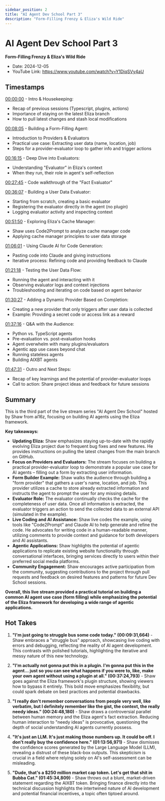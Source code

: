 ```yaml
---
sidebar_position: 2
title: "AI Agent Dev School Part 3"
description: "Form-Filling Frenzy & Eliza's Wild Ride"
---
```


# AI Agent Dev School Part 3

**Form-Filling Frenzy & Eliza's Wild Ride**

- Date: 2024-12-05
- YouTube Link: https://www.youtube.com/watch?v=Y1DiqSVy4aU


## Timestamps

[00:00:00](https://www.youtube.com/watch?v=Y1DiqSVy4aU&t=0) - Intro & Housekeeping:

- Recap of previous sessions (Typescript, plugins, actions)
- Importance of staying on the latest Eliza branch
- How to pull latest changes and stash local modifications

[00:08:05](https://www.youtube.com/watch?v=Y1DiqSVy4aU&t=485) - Building a Form-Filling Agent:

- Introduction to Providers & Evaluators
- Practical use case: Extracting user data (name, location, job)
- Steps for a provider-evaluator loop to gather info and trigger actions

[00:16:15](https://www.youtube.com/watch?v=Y1DiqSVy4aU&t=975) - Deep Dive into Evaluators:

- Understanding "Evaluator" in Eliza's context
- When they run, their role in agent's self-reflection

[00:27:45](https://www.youtube.com/watch?v=Y1DiqSVy4aU&t=1675) - Code walkthrough of the "Fact Evaluator"

[00:36:07](https://www.youtube.com/watch?v=Y1DiqSVy4aU&t=2167) - Building a User Data Evaluator:

- Starting from scratch, creating a basic evaluator
- Registering the evaluator directly in the agent (no plugin)
- Logging evaluator activity and inspecting context

[00:51:50](https://www.youtube.com/watch?v=Y1DiqSVy4aU&t=3110) - Exploring Eliza's Cache Manager:

- Shaw uses Code2Prompt to analyze cache manager code
- Applying cache manager principles to user data storage

[01:06:01](https://www.youtube.com/watch?v=Y1DiqSVy4aU&t=3961) - Using Claude AI for Code Generation:

- Pasting code into Claude and giving instructions
- Iterative process: Refining code and providing feedback to Claude

[01:21:18](https://www.youtube.com/watch?v=Y1DiqSVy4aU&t=4878) - Testing the User Data Flow:

- Running the agent and interacting with it
- Observing evaluator logs and context injections
- Troubleshooting and iterating on code based on agent behavior

[01:30:27](https://www.youtube.com/watch?v=Y1DiqSVy4aU&t=5427) - Adding a Dynamic Provider Based on Completion:

- Creating a new provider that only triggers after user data is collected
- Example: Providing a secret code or access link as a reward

[01:37:16](https://www.youtube.com/watch?v=Y1DiqSVy4aU&t=5836) - Q&A with the Audience:

- Python vs. TypeScript agents
- Pre-evaluation vs. post-evaluation hooks
- Agent overwhelm with many plugins/evaluators
- Agentic app use cases beyond chat
- Running stateless agents
- Building AIXBT agents

[01:47:31](https://www.youtube.com/watch?v=Y1DiqSVy4aU&t=6451) - Outro and Next Steps:

- Recap of key learnings and the potential of provider-evaluator loops
- Call to action: Share project ideas and feedback for future sessions


## Summary

This is the third part of the live stream series "AI Agent Dev School" hosted by Shaw from ai16z, focusing on building AI agents using the Eliza framework.

**Key takeaways:**

- **Updating Eliza:** Shaw emphasizes staying up-to-date with the rapidly evolving Eliza project due to frequent bug fixes and new features. He provides instructions on pulling the latest changes from the main branch on GitHub.
- **Focus on Providers and Evaluators:** The stream focuses on building a practical provider-evaluator loop to demonstrate a popular use case for AI agents – filling out a form by extracting user information.
- **Form Builder Example:** Shaw walks the audience through building a "form provider" that gathers a user's name, location, and job. This provider utilizes a cache to store already extracted information and instructs the agent to prompt the user for any missing details.
- **Evaluator Role:** The evaluator continually checks the cache for the completeness of user data. Once all information is extracted, the evaluator triggers an action to send the collected data to an external API (simulated in the example).
- **Live Coding and AI Assistance:** Shaw live codes the example, using tools like "Code2Prompt" and Claude AI to help generate and refine the code. He advocates for writing code in a human-readable manner, utilizing comments to provide context and guidance for both developers and AI assistants.
- **Agentic Applications:** Shaw highlights the potential of agentic applications to replicate existing website functionality through conversational interfaces, bringing services directly to users within their preferred social media platforms.
- **Community Engagement:** Shaw encourages active participation from the community, suggesting contributions to the project through pull requests and feedback on desired features and patterns for future Dev School sessions.

**Overall, this live stream provided a practical tutorial on building a common AI agent use case (form filling) while emphasizing the potential of the Eliza framework for developing a wide range of agentic applications.**


## Hot Takes

1. **"I'm just going to struggle bus some code today." (00:09:31,664)** - Shaw embraces a "struggle bus" approach, showcasing live coding with errors and debugging, reflecting the reality of AI agent development. This contrasts with polished tutorials, highlighting the iterative and messy nature of this new technology.

2. **"I'm actually not gonna put this in a plugin. I'm gonna put this in the agent... just so you can see what happens if you were to, like, make your own agent without using a plugin at all." (00:37:24,793)** - Shaw goes against the Eliza framework's plugin structure, showing viewers how to bypass it entirely. This bold move emphasizes flexibility, but could spark debate on best practices and potential drawbacks.

3. **"I really don't remember conversations from people very well, like verbatim, but I definitely remember like the gist, the context, the really needy ideas." (00:24:48,180)** - Shaw draws a controversial parallel between human memory and the Eliza agent's fact extraction. Reducing human interaction to "needy ideas" is provocative, questioning the depth of social understanding AI agents currently possess.

4. **"It's just an LLM. It's just making those numbers up. It could be off. I don't really buy the confidence here." (01:13:56,971)** - Shaw dismisses the confidence scores generated by the Large Language Model (LLM), revealing a distrust of these black-box outputs. This skepticism is crucial in a field where relying solely on AI's self-assessment can be misleading.

5. **"Dude, that's a $250 million market cap token. Let's get that shit in Bubba Cat." (01:45:34,809)** - Shaw throws out a blunt, market-driven statement regarding the AIXBT token. Bringing finance directly into the technical discussion highlights the intertwined nature of AI development and potential financial incentives, a topic often tiptoed around.
